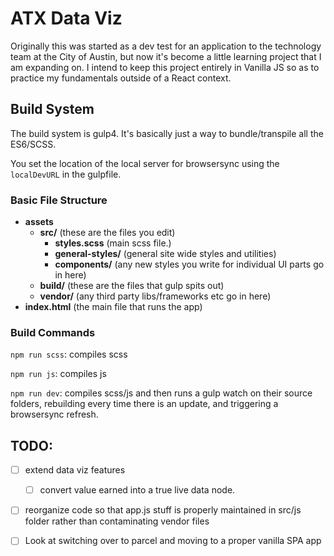 # ATX Data Viz

Originally this was started as a dev test for an application to the technology team at the City of Austin, but now it's become a little learning project that I am expanding on. I intend to keep this project entirely in Vanilla JS so as to practice my fundamentals outside of a React context. 

## Build System

The build system is gulp4. It's basically just a way to bundle/transpile all the ES6/SCSS.

You set the location of the local server for browsersync using the `localDevURL` in the gulpfile.

### Basic File Structure
- **assets**
  - **src/** (these are the files you edit)
    - **styles.scss** (main scss file.)
    - **general-styles/** (general site wide styles and utilities)
    - **components/** (any new styles you write for individual UI parts go in here)
  - **build/** (these are the files that gulp spits out)
  - **vendor/** (any third party libs/frameworks etc go in here)
- **index.html** (the main file that runs the app)

### Build Commands

`npm run scss`: compiles scss

`npm run js`: compiles js

`npm run dev`: compiles scss/js and then runs a gulp watch on their source folders, rebuilding every time there is an update, and triggering a browsersync refresh.



## TODO:
- [ ] extend data viz features

  - [ ] convert value earned into a true live data node. 

- [ ] reorganize code so that app.js stuff is properly maintained in src/js folder rather than contaminating vendor files

- [ ] Look at switching over to parcel and moving to a proper vanilla SPA app

  